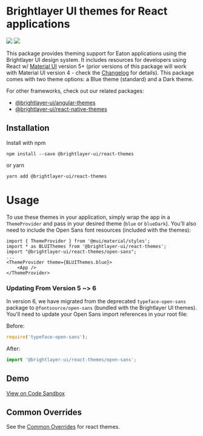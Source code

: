 # Brightlayer UI themes for React applications
[![](https://img.shields.io/circleci/project/github/brightlayer-ui/react-themes/master.svg?style=flat)](https://circleci.com/gh/brightlayer-ui/react-themes/tree/master)
[![](https://img.shields.io/npm/v/@brightlayer-ui/react-themes.svg?label=@brightlayer-ui/react-themes&style=flat)](https://www.npmjs.com/package/@brightlayer-ui/react-themes)

This package provides theming support for Eaton applications using the Brightlayer UI design system. It includes resources for developers using React w/ [Material UI](https://www.npmjs.com/package/@mui/material) version 5+ (prior versions of this package will work with Material UI version 4 - check the [Changelog](https://github.com/brightlayer-ui/themes/blob/master/CHANGELOG.md) for details). This package comes with two theme options: a Blue theme (standard) and a Dark theme.

For other frameworks, check out our related packages:

-   [@brightlayer-ui/angular-themes](https://www.npmjs.com/package/@brightlayer-ui/angular-themes)
-   [@brightlayer-ui/react-native-themes](https://www.npmjs.com/package/@brightlayer-ui/react-native-themes)

## Installation

Install with npm

```shell
npm install --save @brightlayer-ui/react-themes
```

or yarn

```shell
yarn add @brightlayer-ui/react-themes
```

# Usage

To use these themes in your application, simply wrap the app in a `ThemeProvider` and pass in your desired theme (`blue` or `blueDark`). You'll also need to include the Open Sans font resources (included with the themes):

```tsx
import { ThemeProvider } from '@mui/material/styles';
import * as BLUIThemes from '@brightlayer-ui/react-themes';
import "@brightlayer-ui/react-themes/open-sans";
...
<ThemeProvider theme={BLUIThemes.blue}>
    <App />
</ThemeProvider>
```

### Updating From Version 5 ~> 6

In version 6, we have migrated from the deprecated `typeface-open-sans` package to `@fontsource/open-sans` (bundled with the Brightlayer UI themes). You'll need to update your Open Sans import references in your root file:

Before:

```js
require('typeface-open-sans');
```

After:

```js
import '@brightlayer-ui/react-themes/open-sans';
```

## Demo

[View on Code Sandbox](https://codesandbox.io/s/github/brightlayer-ui/react-showcase-demo)

## Common Overrides

See the [Common Overrides](https://github.com/brightlayer-ui/react-themes/blob/master/CommonOverrides.md) for react themes.
